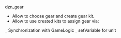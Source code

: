 dzn_gear

- Allow to choose gear and create gear kit.
- Allow to use created kits to assign gear via:

_ Synchronization with GameLogic
_ setVariable for unit
